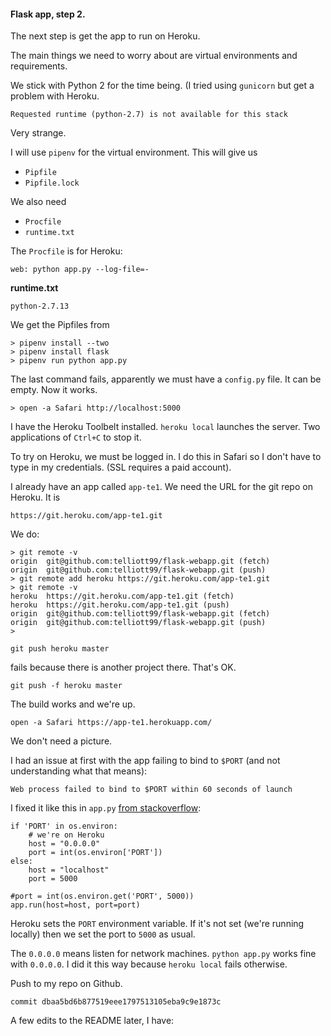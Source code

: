 #### Flask app, step 2.

The next step is get the app to run on Heroku.

The main things we need to worry about are virtual environments and requirements.

We stick with Python 2 for the time being.  (I tried using ``gunicorn`` but get a problem with Heroku.

```
Requested runtime (python-2.7) is not available for this stack
```

Very strange.

I will use ``pipenv`` for the virtual environment.  This will give us

- ``Pipfile``
- ``Pipfile.lock``

We also need

- ``Procfile``
- ``runtime.txt``

The ``Procfile`` is for Heroku:  

```
web: python app.py --log-file=-
```

**runtime.txt**

```
python-2.7.13
```

We get the Pipfiles from

```
> pipenv install --two
> pipenv install flask
> pipenv run python app.py
```

The last command fails, apparently we must have a ``config.py`` file.  It can be empty.  Now it works.

```
> open -a Safari http://localhost:5000
```

I have the Heroku Toolbelt installed.  ``heroku local`` launches the server.  Two applications of ``Ctrl+C`` to stop it.

To try on Heroku, we must be logged in.  I do this in Safari so I don't have to type in my credentials.  (SSL requires a paid account).

I already have an app called ``app-te1``.  We need the URL for the git repo on Heroku.  It is

```
https://git.heroku.com/app-te1.git
```

We do:

```
> git remote -v
origin	git@github.com:telliott99/flask-webapp.git (fetch)
origin	git@github.com:telliott99/flask-webapp.git (push)
> git remote add heroku https://git.heroku.com/app-te1.git
> git remote -v
heroku	https://git.heroku.com/app-te1.git (fetch)
heroku	https://git.heroku.com/app-te1.git (push)
origin	git@github.com:telliott99/flask-webapp.git (fetch)
origin	git@github.com:telliott99/flask-webapp.git (push)
>
```

```
git push heroku master
```

fails because there is another project there.  That's OK.

```
git push -f heroku master
```

The build works and we're up.

```
open -a Safari https://app-te1.herokuapp.com/
```

We don't need a picture.

I had an issue at first with the app failing to bind to ``$PORT`` (and not understanding what that means):  

```
Web process failed to bind to $PORT within 60 seconds of launch
```

I fixed it like this in ``app.py`` [from stackoverflow](https://stackoverflow.com/questions/17260338/deploying-flask-with-heroku):

```
if 'PORT' in os.environ:
    # we're on Heroku
    host = "0.0.0.0"
    port = int(os.environ['PORT'])
else:
    host = "localhost"
    port = 5000

#port = int(os.environ.get('PORT', 5000))
app.run(host=host, port=port)
```

Heroku sets the ``PORT`` environment variable.  If it's not set (we're running locally) then we set the port to ``5000`` as usual.  

The ``0.0.0.0`` means listen for network machines.  ``python app.py`` works fine with ``0.0.0.0``.  I did it this way because ``heroku local`` fails otherwise.

Push to my repo on Github.

```
commit dbaa5bd6b877519eee1797513105eba9c9e1873c
```

A few edits to the README later, I have:


